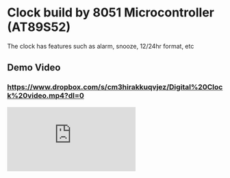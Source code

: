 # Clock build by 8051 Microcontroller (AT89S52)
The clock has features such as alarm, snooze, 12/24hr format, etc

## Demo Video
### https://www.dropbox.com/s/cm3hirakkuqvjez/Digital%20Clock%20video.mp4?dl=0

![alt text](https://github.com/Refreshdom/Clock_8051/blob/assets/Schematic.pdf)
